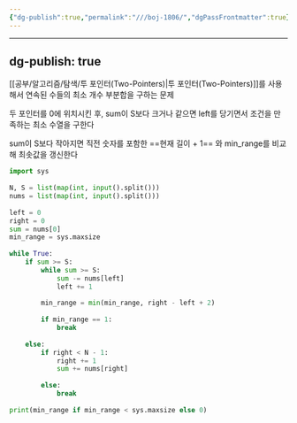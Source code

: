 ```yaml
---
{"dg-publish":true,"permalink":"///boj-1806/","dgPassFrontmatter":true}
---
```



---
dg-publish: true
---
[[공부/알고리즘/탐색/투 포인터(Two-Pointers)\|투 포인터(Two-Pointers)]]를 사용해서 연속된 수들의 최소 개수 부분합을 구하는 문제

두 포인터를 0에 위치시킨 후, sum이 S보다 크거나 같으면 left를 당기면서 조건을 만족하는 최소 수열을 구한다

sum이 S보다 작아지면 직전 숫자를 포함한 ==현재 길이 + 1== 와 min_range를 비교해 최솟값을 갱신한다


```python
import sys  
  
N, S = list(map(int, input().split()))  
nums = list(map(int, input().split()))  
  
left = 0  
right = 0  
sum = nums[0]  
min_range = sys.maxsize  
  
while True:  
    if sum >= S:  
        while sum >= S:  
            sum -= nums[left]  
            left += 1  
  
        min_range = min(min_range, right - left + 2)  
  
        if min_range == 1:  
            break  
  
    else:  
        if right < N - 1:  
            right += 1  
            sum += nums[right]  
  
        else:  
            break  
  
print(min_range if min_range < sys.maxsize else 0)
```